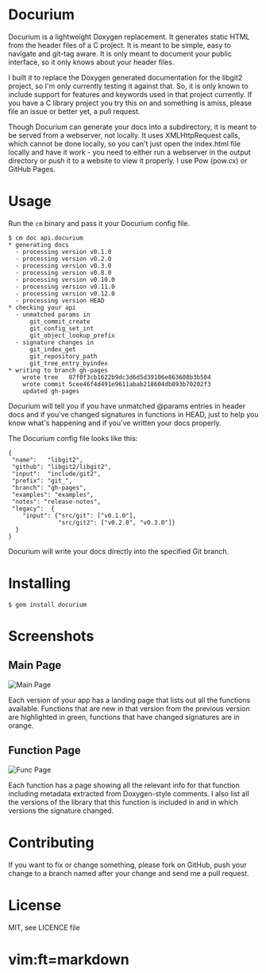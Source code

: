 # Docurium

Docurium is a lightweight Doxygen replacement.  It generates static HTML from the header files of a C project. It is meant to be simple, easy to navigate and git-tag aware. It is only meant to document your public interface, so it only knows about your header files.

I built it to replace the Doxygen generated documentation for the libgit2 project, so I'm only currently testing it against that.  So, it is only known to include support for features and keywords used in that project currently.  If you have a C library project you try this on and something is amiss, please file an issue or better yet, a pull request.

Though Docurium can generate your docs into a subdirectory, it is meant to be served from a webserver, not locally.  It uses XMLHttpRequest calls, which cannot be done locally, so you can't just open the index.html file locally and have it work - you need to either run a webserver in the output directory or push it to a website to view it properly.  I use Pow (pow.cx) or GitHub Pages.

# Usage

Run the `cm` binary and pass it your Docurium config file.

    $ cm doc api.docurium
    * generating docs
      - processing version v0.1.0
      - processing version v0.2.0
      - processing version v0.3.0
      - processing version v0.8.0
      - processing version v0.10.0
      - processing version v0.11.0
      - processing version v0.12.0
      - processing version HEAD
    * checking your api
      - unmatched params in
          git_commit_create
          git_config_set_int
          git_object_lookup_prefix
      - signature changes in
          git_index_get
          git_repository_path
          git_tree_entry_byindex
    * writing to branch gh-pages
        wrote tree   87f0f3cb1622b9dc3d6d5d39106e863608b3b504
        wrote commit 5cee46f4d491e9611abab218604db893b70202f3
        updated gh-pages

Docurium will tell you if you have unmatched @params entries in header docs and if you've changed signatures in functions in HEAD, just to help you know what's happening and if you've written your docs properly.

The Docurium config file looks like this:

    {
     "name":   "libgit2",
     "github": "libgit2/libgit2",
     "input":  "include/git2",
     "prefix": "git_",
     "branch": "gh-pages",
     "examples": "examples",
     "notes": "release-notes",
     "legacy":  {
        "input": {"src/git": ["v0.1.0"],
                  "src/git2": ["v0.2.0", "v0.3.0"]}
      }
    }

Docurium will write your docs directly into the specified Git branch.

# Installing

    $ gem install docurium

# Screenshots

## Main Page

![Main Page](https://img.skitch.com/20110614-c98pp6c9p9mn35jn4iskjim7hk.png)

Each version of your app has a landing page that lists out all the functions available.  Functions that are new in that version from the previous version are highlighted in green, functions that have changed signatures are in orange.

## Function Page

![Func Page](https://img.skitch.com/20110614-mdasyhip3swxtngwxrce8wqy3h.png)

Each function has a page showing all the relevant info for that function including metadata extracted from Doxygen-style comments.  I also list all the versions of the library that this function is included in and in which versions the signature changed.


# Contributing

If you want to fix or change something, please fork on GitHub, push your change to a branch named after your change and send me a pull request.

# License

MIT, see LICENCE file


# vim:ft=markdown
